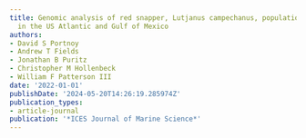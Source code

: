 ```yaml
---
title: Genomic analysis of red snapper, Lutjanus campechanus, population structure
  in the US Atlantic and Gulf of Mexico
authors:
- David S Portnoy
- Andrew T Fields
- Jonathan B Puritz
- Christopher M Hollenbeck
- William F Patterson III
date: '2022-01-01'
publishDate: '2024-05-20T14:26:19.285974Z'
publication_types:
- article-journal
publication: '*ICES Journal of Marine Science*'
---
```

